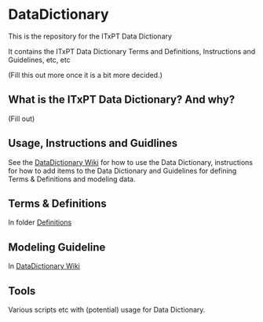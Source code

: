 # DataDictionary #

This is the repository for the ITxPT Data Dictionary

It contains the ITxPT Data Dictionary Terms and Definitions, Instructions and Guidelines, etc, etc 

(Fill this out more once it is a bit more decided.)

## What is the ITxPT Data Dictionary? And why? ##

(Fill out)

## Usage, Instructions and Guidlines ##

See the [DataDictionary Wiki](../../wiki) for how to use the Data Dictionary, instructions for how to add items to the Data Dictionary and Guidelines for defining Terms & Definitions and modeling data. 

## Terms & Definitions ##

In folder [Definitions](./Definitions)

## Modeling Guideline ##

In [DataDictionary Wiki](../../wiki)

## Tools ## 

Various scripts etc with (potential) usage for Data Dictionary. 



